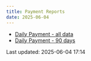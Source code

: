 ```yaml
---
title: Payment Reports
date: 2025-06-04
---
```


* [Daily Payment - all data](/pages/reports/test/Daily-Payment.html)
* [Daily Payment - 90 days](/pages/reports/test/Daily-Payment-90-Days.html)

Last updated: 2025-06-04 17:14
